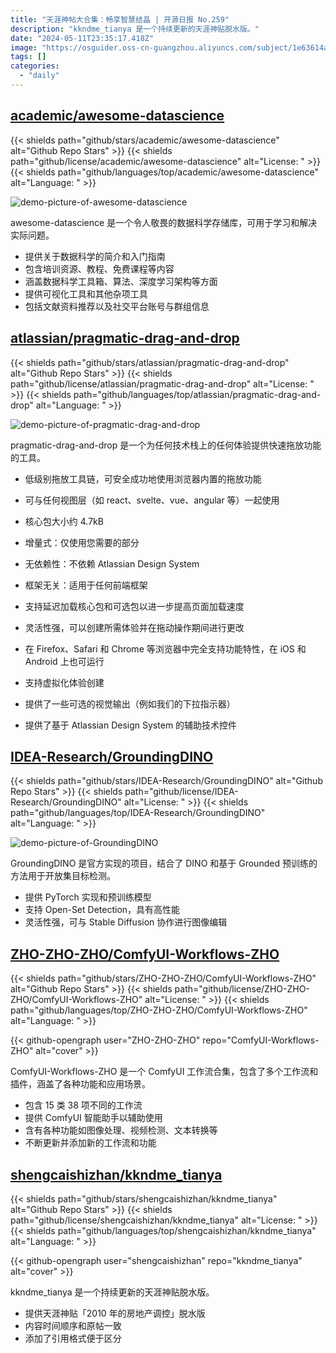 ```yaml
---
title: "天涯神帖大合集：畅享智慧结晶 | 开源日报 No.259"
description: "kkndme_tianya 是一个持续更新的天涯神贴脱水版。"
date: "2024-05-11T23:35:17.418Z"
image: "https://osguider.oss-cn-guangzhou.aliyuncs.com/subject/1e63614a6b40c7690b35f89907af3dc9.png"
tags: []
categories:
  - "daily"
---
```


## [academic/awesome-datascience](https://github.com/academic/awesome-datascience)

{{< shields path="github/stars/academic/awesome-datascience" alt="Github Repo Stars" >}} {{< shields path="github/license/academic/awesome-datascience" alt="License: " >}} {{< shields path="github/languages/top/academic/awesome-datascience" alt="Language: " >}}

![demo-picture-of-awesome-datascience](https://static.osguider.com/subject/github/academic/awesome-datascience/52fce2f26f93a5c5bd34074264bc3f77.png)

awesome-datascience 是一个令人敬畏的数据科学存储库，可用于学习和解决实际问题。

- 提供关于数据科学的简介和入门指南
- 包含培训资源、教程、免费课程等内容
- 涵盖数据科学工具箱、算法、深度学习架构等方面
- 提供可视化工具和其他杂项工具
- 包括文献资料推荐以及社交平台账号与群组信息
  
## [atlassian/pragmatic-drag-and-drop](https://github.com/atlassian/pragmatic-drag-and-drop)

{{< shields path="github/stars/atlassian/pragmatic-drag-and-drop" alt="Github Repo Stars" >}} {{< shields path="github/license/atlassian/pragmatic-drag-and-drop" alt="License: " >}} {{< shields path="github/languages/top/atlassian/pragmatic-drag-and-drop" alt="Language: " >}}

![demo-picture-of-pragmatic-drag-and-drop](https://static.osguider.com/subject/github/atlassian/pragmatic-drag-and-drop/c1959c7519a84ab85ba117145f32800c.gif)

pragmatic-drag-and-drop
 是一个为任何技术栈上的任何体验提供快速拖放功能的工具。

- 低级别拖放工具链，可安全成功地使用浏览器内置的拖放功能
- 可与任何视图层（如 react、svelte、vue、angular 等）一起使用
- 核心包大小约
4.7kB

- 增量式：仅使用您需要的部分
- 无依赖性：不依赖 Atlassian Design System
- 框架无关：适用于任何前端框架
- 支持延迟加载核心包和可选包以进一步提高页面加载速度
- 灵活性强，可以创建所需体验并在拖动操作期间进行更改
- 在 Firefox、Safari 和 Chrome 等浏览器中完全支持功能特性，在 iOS 和 Android 上也可运行
- 支持虚拟化体验创建
- 提供了一些可选的视觉输出（例如我们的下拉指示器）
- 提供了基于 Atlassian Design System 的辅助技术控件
  
## [IDEA-Research/GroundingDINO](https://github.com/IDEA-Research/GroundingDINO)

{{< shields path="github/stars/IDEA-Research/GroundingDINO" alt="Github Repo Stars" >}} {{< shields path="github/license/IDEA-Research/GroundingDINO" alt="License: " >}} {{< shields path="github/languages/top/IDEA-Research/GroundingDINO" alt="Language: " >}}

![demo-picture-of-GroundingDINO](https://static.osguider.com/subject/github/IDEA-Research/GroundingDINO/ab6e4790a43869c9794c4c2f2fa29570.png)

GroundingDINO 是官方实现的项目，结合了 DINO 和基于 Grounded 预训练的方法用于开放集目标检测。

- 提供 PyTorch 实现和预训练模型
- 支持 Open-Set Detection，具有高性能
- 灵活性强，可与 Stable Diffusion 协作进行图像编辑
  
## [ZHO-ZHO-ZHO/ComfyUI-Workflows-ZHO](https://github.com/ZHO-ZHO-ZHO/ComfyUI-Workflows-ZHO)

{{< shields path="github/stars/ZHO-ZHO-ZHO/ComfyUI-Workflows-ZHO" alt="Github Repo Stars" >}} {{< shields path="github/license/ZHO-ZHO-ZHO/ComfyUI-Workflows-ZHO" alt="License: " >}} {{< shields path="github/languages/top/ZHO-ZHO-ZHO/ComfyUI-Workflows-ZHO" alt="Language: " >}}

{{< github-opengraph user="ZHO-ZHO-ZHO" repo="ComfyUI-Workflows-ZHO" alt="cover" >}}

ComfyUI-Workflows-ZHO 是一个 ComfyUI 工作流合集，包含了多个工作流和插件，涵盖了各种功能和应用场景。

- 包含 15 类 38 项不同的工作流
- 提供 ComfyUI 智能助手以辅助使用
- 含有各种功能如图像处理、视频检测、文本转换等
- 不断更新并添加新的工作流和功能
  
## [shengcaishizhan/kkndme_tianya](https://github.com/shengcaishizhan/kkndme_tianya)

{{< shields path="github/stars/shengcaishizhan/kkndme_tianya" alt="Github Repo Stars" >}} {{< shields path="github/license/shengcaishizhan/kkndme_tianya" alt="License: " >}} {{< shields path="github/languages/top/shengcaishizhan/kkndme_tianya" alt="Language: " >}}

{{< github-opengraph user="shengcaishizhan" repo="kkndme_tianya" alt="cover" >}}

kkndme_tianya 是一个持续更新的天涯神贴脱水版。

- 提供天涯神贴「2010 年的房地产调控」脱水版
- 内容时间顺序和原帖一致
- 添加了引用格式便于区分
  
